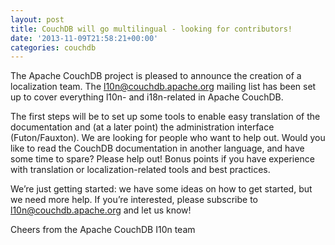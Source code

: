 ```yaml
---
layout: post
title: CouchDB will go multilingual - looking for contributors!
date: '2013-11-09T21:58:21+00:00'
categories: couchdb
---
```

<p>The Apache CouchDB project is pleased to announce the creation of a localization team. The <a href="mailto:l10n@couchdb.apache.org">l10n@couchdb.apache.org</a> mailing list has been set up to cover everything l10n- and i18n-related in Apache CouchDB.</p>

<p>The first steps will be to set up some tools to enable easy translation of the documentation and (at a later point) the administration interface (Futon/Fauxton). We are looking for people who want to help out. Would you like to read the CouchDB documentation in another language, and have some time to spare? Please help out! Bonus points if you have experience with translation or localization-related tools and best practices.</p>

<p>We’re just getting started: we have some ideas on how to get started, but we need more help. If you’re interested, please subscribe to <a href="mailto:l10n@couchdb.apache.org">l10n@couchdb.apache.org</a> and let us know!</p>

<p>Cheers from the Apache CouchDB I10n team</p>

